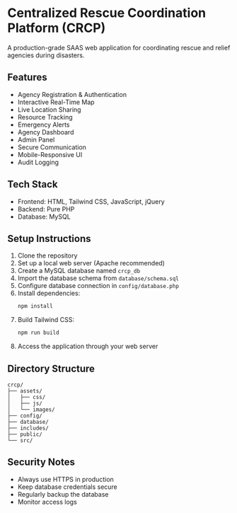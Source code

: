 # Centralized Rescue Coordination Platform (CRCP)

A production-grade SAAS web application for coordinating rescue and relief agencies during disasters.

## Features

- Agency Registration & Authentication
- Interactive Real-Time Map
- Live Location Sharing
- Resource Tracking
- Emergency Alerts
- Agency Dashboard
- Admin Panel
- Secure Communication
- Mobile-Responsive UI
- Audit Logging

## Tech Stack

- Frontend: HTML, Tailwind CSS, JavaScript, jQuery
- Backend: Pure PHP
- Database: MySQL

## Setup Instructions

1. Clone the repository
2. Set up a local web server (Apache recommended)
3. Create a MySQL database named `crcp_db`
4. Import the database schema from `database/schema.sql`
5. Configure database connection in `config/database.php`
6. Install dependencies:
   ```bash
   npm install
   ```
7. Build Tailwind CSS:
   ```bash
   npm run build
   ```
8. Access the application through your web server

## Directory Structure

```
crcp/
├── assets/
│   ├── css/
│   ├── js/
│   └── images/
├── config/
├── database/
├── includes/
├── public/
└── src/
```

## Security Notes

- Always use HTTPS in production
- Keep database credentials secure
- Regularly backup the database
- Monitor access logs 